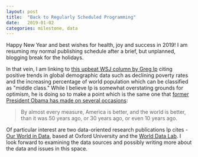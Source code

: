 ```yaml
---
layout: post
title:  "Back to Regularly Scheduled Programming"
date:   2019-01-02
categories: milestone, data
---
```

Happy New Year and best wishes for health, joy and success in 2019!  I am resuming my normal publishing schedule after a brief, but unplanned, blogging break for the holidays.

In that vein, I am linking to [this upbeat WSJ column by Greg Ip](https://www.wsj.com/articles/the-world-is-getting-quietly-relentlessly-better-11546430400?mod=searchresults&page=1&pos=6) citing positive trends in global demographic data such as declining poverty rates and the increasing percentage of world population which can be classified as "middle class." While I believe Ip is somewhat overstating grounds for optimism, he is doing so to make a point which is the same one that [former President Obama has made on several occasions](https://www.cnn.com/2017/09/20/politics/obama-speech-gates-foundation/index.html):

> By almost every measure, America is better, and the world is better, than it was 50 years ago, or 30 years ago, or even 10 years ago.

Of particular interest are two data-oriented research publications Ip cites - [Our World in Data](https://ourworldindata.org/), based at Oxford University and the [World Data Lab](http://www.worlddata.io/). I look forward to examining the data sources and possibly writing more about the data and issues in this space.
